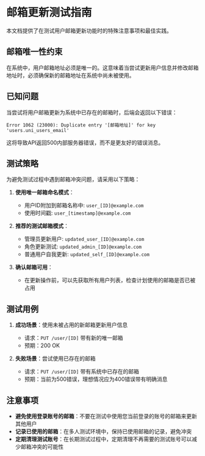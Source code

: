 # 邮箱更新测试指南

本文档提供了在测试用户邮箱更新功能时的特殊注意事项和最佳实践。

## 邮箱唯一性约束

在系统中，用户邮箱地址必须是唯一的。这意味着当尝试更新用户信息并修改邮箱地址时，必须确保新的邮箱地址在系统中尚未被使用。

## 已知问题

当尝试将用户邮箱更新为系统中已存在的邮箱时，后端会返回以下错误：

```
Error 1062 (23000): Duplicate entry '[邮箱地址]' for key 'users.uni_users_email'
```

这将导致API返回500内部服务器错误，而不是更友好的错误消息。

## 测试策略

为避免测试过程中遇到邮箱冲突问题，请采用以下策略：

1. **使用唯一邮箱命名模式**：
   - 用户ID附加到邮箱名称中: `user_[ID]@example.com`
   - 使用时间戳: `user_[timestamp]@example.com`

2. **推荐的测试邮箱模式**：
   - 管理员更新用户: `updated_user_[ID]@example.com`
   - 角色更新测试: `updated_admin_[ID]@example.com`
   - 普通用户自我更新: `updated_self_[ID]@example.com`

3. **确认邮箱可用**：
   - 在更新操作前，可以先获取所有用户列表，检查计划使用的邮箱是否已被占用

## 测试用例

1. **成功场景**：使用未被占用的新邮箱更新用户信息
   - 请求：`PUT /user/[ID]` 带有新的唯一邮箱
   - 预期：200 OK

2. **失败场景**：尝试使用已存在的邮箱
   - 请求：`PUT /user/[ID]` 带有系统中已存在的邮箱
   - 预期：当前为500错误，理想情况应为400错误带有明确消息

## 注意事项

- **避免使用登录账号的邮箱**：不要在测试中使用您当前登录的账号的邮箱来更新其他用户
- **记录已使用的邮箱**：在多人测试环境中，保持已使用邮箱的记录，避免冲突
- **定期清理测试账号**：在长期测试过程中，定期清理不再需要的测试账号可以减少邮箱冲突的可能性
